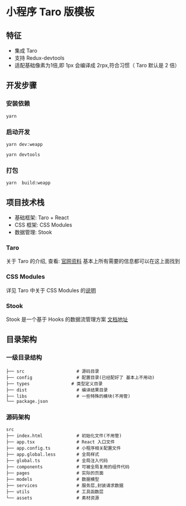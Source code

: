 # 小程序 Taro 版模板

## 特征

- 集成 Taro
- 支持 Redux-devtools
- 适配基础像素为1倍,即 1px 会编译成 2rpx,符合习惯（ Taro 默认是 2 倍）

## 开发步骤

### 安装依赖

```
yarn
```

### 启动开发

```
yarn dev:weapp
```

```
yarn devtools
```

### 打包

```
yarn  build:weapp
```

## 项目技术栈

- 基础框架: Taro + React
- CSS 框架: CSS Modules
- 数据管理: Stook

### Taro

关于 Taro 的介绍, 查看: [官网资料](https://docs.taro.zone/docs/README)
基本上所有需要的信息都可以在这上面找到

### CSS Modules

详见 Taro 中关于 CSS Modules 的[说明](https://docs.taro.zone/docs/css-modules)

### Stook

Stook 是一个基于 Hooks 的数据流管理方案 [文档地址](https://stook-cn.now.sh/)

## 目录架构

### 一级目录结构

```
├── src                    # 源码目录
├── config                 # 配置目录(已经配好了 基本上不用动)
├── types                # 类型定义目录
├── dist                   # 编译结果目录
├── libs                   # 一些特殊的模块(不用管)
└── package.json
```

### 源码架构

```
src
├── index.html             # 初始化文件(不用管)
├── app.tsx                # React 入口文件
├── app.config.ts          # 小程序相关配置文件
├── app.global.less        # 全局样式
├── global.ts              # 全局注入代码
├── components             # 可被全局复用的组件代码
├── pages                  # 实际的页面
├── models                 # 数据模型
├── services               # 服务层,封装请求数据
├── utils                  # 工具函数层
└── assets                 # 素材资源
```
